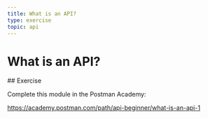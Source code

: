 ```yaml
---
title: What is an API?
type: exercise
topic: api
---
```


# What is an API?

## Exercise

Complete this module in the Postman Academy:

https://academy.postman.com/path/api-beginner/what-is-an-api-1
